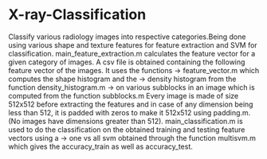 # X-ray-Classification
Classify various radiology images into respective categories.Being done using various shape and texture features for feature extraction and SVM for classification.
main_feature_extraction.m calculates the feature vector for a given category of images. A csv file is obtained containing the following feature vector of the images.
It uses the functions 
-> feature_vector.m  which computes the shape histogram and the 
-> density histogram from the function density_histogram.m 
-> on various subblocks in an image which is computed from the function subblocks.m
Every image is made of size 512x512 before extracting the features and in case of any dimension being less than 512, it is padded with zeros to make it 512x512 using padding.m. (No images have dimensions greater than 512).
main_classification.m is used to do the classification on the obtained training and testing feature vectors using a 
-> one vs all svm obtained through the function multisvm.m which gives the accuracy_train as well as accuracy_test.
